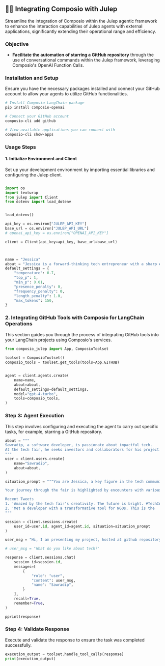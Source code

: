 ## 🚀🔗 Integrating Composio with Julep

Streamline the integration of Composio within the Julep agentic framework to enhance the interaction capabilities of Julep agents with external applications, significantly extending their operational range and efficiency.

### Objective

- **Facilitate the automation of starring a GitHub repository** through the use of conversational commands within the Julep framework, leveraging Composio's OpenAI Function Calls.

### Installation and Setup

Ensure you have the necessary packages installed and connect your GitHub account to allow your agents to utilize GitHub functionalities.

```bash
# Install Composio LangChain package
pip install composio-openai

# Connect your GitHub account
composio-cli add github

# View available applications you can connect with
composio-cli show-apps
```

### Usage Steps

#### 1. Initialize Environment and Client

Set up your development environment by importing essential libraries and configuring the Julep client.
```python

import os
import textwrap
from julep import Client
from dotenv import load_dotenv


load_dotenv()

api_key = os.environ["JULEP_API_KEY"]
base_url = os.environ["JULEP_API_URL"]
# openai_api_key = os.environ["OPENAI_API_KEY"]

client = Client(api_key=api_key, base_url=base_url)



name = "Jessica"
about = "Jessica is a forward-thinking tech entrepreneur with a sharp eye for disruptive technologies. She excels in identifying and nurturing innovative tech startups, with a particular interest in sustainability and AI."
default_settings = {
    "temperature": 0.7,
    "top_p": 1,
    "min_p": 0.01,
    "presence_penalty": 0,
    "frequency_penalty": 0,
    "length_penalty": 1.0,
    "max_tokens": 150,
}
```

### 2. Integrating GitHub Tools with Composio for LangChain Operations

This section guides you through the process of integrating GitHub tools into your LangChain projects using Composio's services.
```python
from composio_julep import App, ComposioToolset
    
toolset = ComposioToolset()
composio_tools = toolset.get_tools(tools=App.GITHUB)


agent = client.agents.create(
    name=name,
    about=about,
    default_settings=default_settings,
    model="gpt-4-turbo",
    tools=composio_tools,
)
```

### Step 3: Agent Execution

This step involves configuring and executing the agent to carry out specific tasks, for example, starring a GitHub repository.
```python
about = """
Sawradip, a software developer, is passionate about impactful tech. 
At the tech fair, he seeks investors and collaborators for his project.
"""
user = client.users.create(
    name="Sawradip",
    about=about,
)

situation_prompt = """You are Jessica, a key figure in the tech community, always searching for groundbreaking technologies. At a tech fair filled with innovative projects, your goal is to find and support the next big thing.

Your journey through the fair is highlighted by encounters with various projects, from groundbreaking to niche. You believe in the power of unexpected innovation.

Recent Tweets
1. 'Amazed by the tech fair's creativity. The future is bright. #TechInnovation'
2. 'Met a developer with a transformative tool for NGOs. This is the
"""

session = client.sessions.create(
    user_id=user.id, agent_id=agent.id, situation=situation_prompt
)

user_msg = "Hi, I am presenting my project, hosted at github repository composiohq/composio. If you like it, adding a star would be helpful "

# user_msg = "What do you like about tech?"

response = client.sessions.chat(
    session_id=session.id,
    messages=[
        {
            "role": "user",
            "content": user_msg,
            "name": "Sawradip",
        }
    ],
    recall=True,
    remember=True,
)

pprint(response)
```

### Step 4: Validate Response

Execute and validate the response to ensure the task was completed successfully.

```python
execution_output = toolset.handle_tool_calls(response)
print(execution_output)
```

